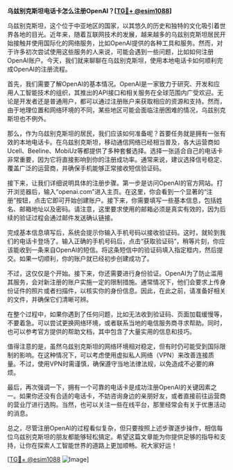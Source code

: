 **乌兹别克斯坦电话卡怎么注册OpenAI？[[TG💪+ @esim1088](https://t.me/s/esim1088)]**

乌兹别克斯坦，这个位于中亚地区的国家，以其悠久的历史和独特的文化吸引着世界各地的目光。近年来，随着互联网技术的发展，越来越多的乌兹别克斯坦居民开始接触并使用国际化的网络服务，比如OpenAI提供的各种工具和服务。然而，对于许多初次尝试使用这些服务的人来说，可能会遇到一些问题，比如如何注册OpenAI账户。今天，我们就来聊聊在乌兹别克斯坦，使用本地电话卡如何顺利完成OpenAI的注册流程。

首先，我们需要了解OpenAI的基本情况。OpenAI是一家致力于研究、开发和应用人工智能技术的组织，其推出的API接口和相关服务在全球范围内广受欢迎。无论是开发者还是普通用户，都可以通过注册账户来获取相应的资源和支持。然而，由于地理位置和网络环境的不同，某些地区可能会面临注册困难的情况，乌兹别克斯坦也不例外。

那么，作为乌兹别克斯坦的居民，我们应该如何准备呢？首要任务就是拥有一张有效的本地电话卡。在乌兹别克斯坦，移动通信网络已经相当普及，各大运营商如Ucell、Beeline、MobiUz等都提供了多种套餐选择。选择一张适合自己的电话卡非常重要，因为它将直接影响到你的注册成功率。通常来说，建议选择信号稳定、覆盖广泛的运营商，并确保手机能够正常接收短信验证码。

接下来，让我们详细说明具体的注册步骤。第一步是访问OpenAI的官方网站。打开浏览器后，输入“openai.com”进入主页。在这里，你会看到一个显著的“注册”按钮，点击它即可开始创建账户。接下来，你需要填写一些基本信息，包括姓名、邮箱地址以及密码。请注意，这里要求使用的邮箱必须是真实有效的，因为后续的验证过程会通过邮件发送确认链接。

完成基本信息填写后，系统会提示你输入手机号码以接收验证码。这时，就轮到我们的电话卡登场了。输入正确的手机号码后，点击“获取验证码”，稍等片刻，你应该能收到一条来自OpenAI的短信。将这条短信中的验证码填入指定框内，然后提交。如果一切顺利，你的账户就已经初步创建成功了。

不过，这仅仅是个开始。接下来，你还需要进行身份验证。OpenAI为了防止滥用其服务，会对新注册的账户实施一定的限制措施。通常情况下，他们会要求上传身份证件的照片或者扫描件，以核实你的身份信息。因此，在此之前，请准备好相关的文件，并确保它们清晰可辨。

在整个过程中，如果你遇到了任何问题，比如无法收到验证码、页面加载缓慢等，不要着急。可以尝试更换网络环境，或者联系当地的电信服务商寻求帮助。同时，也可以参考官方提供的帮助文档，其中包含了大量实用的信息和技巧。

值得注意的是，虽然乌兹别克斯坦的网络环境相对稳定，但有时仍可能受到国际限制的影响。在这种情况下，可以考虑使用虚拟私人网络（VPN）来改善连接质量。不过，使用VPN时需谨慎，确保遵守当地法律法规，以免造成不必要的麻烦。

最后，再次强调一下，拥有一个可靠的电话卡是成功注册OpenAI的关键因素之一。如果你还没有合适的电话卡，不妨咨询身边的亲朋好友，或者直接前往运营商的营业厅进行选购。当然，也可以关注一些在线平台，那里经常会有关于优惠活动的消息。

总之，尽管注册OpenAI的过程看似复杂，但只要按照上述步骤逐步操作，相信每位乌兹别克斯坦的朋友都能够轻松搞定。希望这篇文章能为你提供足够的指导和支持，让你在探索人工智能世界的道路上更加顺畅。祝大家好运！

[[TG💪+ @esim1088](https://t.me/s/esim1088) ![Image](https://i.postimg.cc/4NQfJmqS/Snipaste-2025-05-13-00-14-12.png)]